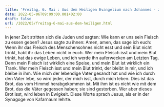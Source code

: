 ```yaml
---
title: 'Freitag, 6. Mai : Aus dem Heiligen Evangelium nach Johannes - Joh 6,52-59.'
date: 2022-05-06T09:09:00.001+02:00
draft: false
url: /2022/05/freitag-6-mai-aus-dem-heiligen.html
---
```


In jener Zeit stritten sich die Juden und sagten: Wie kann er uns sein Fleisch zu essen geben? Jesus sagte zu ihnen: Amen, amen, das sage ich euch: Wenn ihr das Fleisch des Menschensohnes nicht esst und sein Blut nicht trinkt, habt ihr das Leben nicht in euch. Wer mein Fleisch isst und mein Blut trinkt, hat das ewige Leben, und ich werde ihn auferwecken am Letzten Tag. Denn mein Fleisch ist wirklich eine Speise, und mein Blut ist wirklich ein Trank. Wer mein Fleisch isst und mein Blut trinkt, der bleibt in mir, und ich bleibe in ihm. Wie mich der lebendige Vater gesandt hat und wie ich durch den Vater lebe, so wird jeder, der mich isst, durch mich leben. Dies ist das Brot, das vom Himmel herabgekommen ist. Mit ihm ist es nicht wie mit dem Brot, das die Väter gegessen haben; sie sind gestorben. Wer aber dieses Brot isst, wird leben in Ewigkeit. Diese Worte sprach Jesus, als er in der Synagoge von Kafarnaum lehrte.